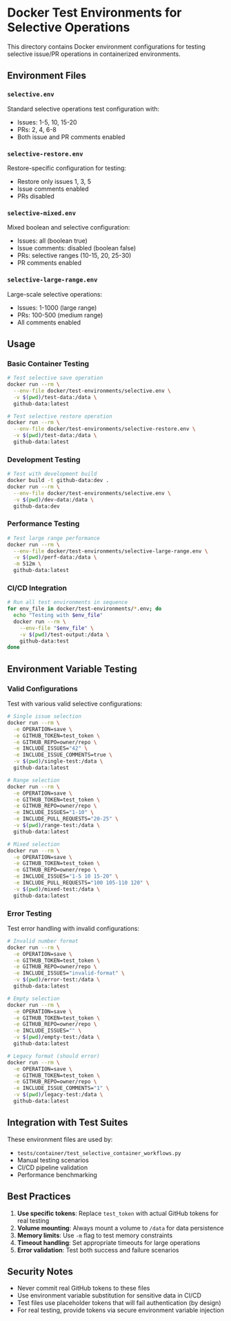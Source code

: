 # Docker Test Environments for Selective Operations

This directory contains Docker environment configurations for testing selective issue/PR operations in containerized environments.

## Environment Files

### `selective.env`
Standard selective operations test configuration with:
- Issues: 1-5, 10, 15-20
- PRs: 2, 4, 6-8
- Both issue and PR comments enabled

### `selective-restore.env`
Restore-specific configuration for testing:
- Restore only issues 1, 3, 5
- Issue comments enabled
- PRs disabled

### `selective-mixed.env`
Mixed boolean and selective configuration:
- Issues: all (boolean true)
- Issue comments: disabled (boolean false)
- PRs: selective ranges (10-15, 20, 25-30)
- PR comments enabled

### `selective-large-range.env`
Large-scale selective operations:
- Issues: 1-1000 (large range)
- PRs: 100-500 (medium range)
- All comments enabled

## Usage

### Basic Container Testing

```bash
# Test selective save operation
docker run --rm \
  --env-file docker/test-environments/selective.env \
  -v $(pwd)/test-data:/data \
  github-data:latest

# Test selective restore operation
docker run --rm \
  --env-file docker/test-environments/selective-restore.env \
  -v $(pwd)/test-data:/data \
  github-data:latest
```

### Development Testing

```bash
# Test with development build
docker build -t github-data:dev .
docker run --rm \
  --env-file docker/test-environments/selective.env \
  -v $(pwd)/dev-data:/data \
  github-data:dev
```

### Performance Testing

```bash
# Test large range performance
docker run --rm \
  --env-file docker/test-environments/selective-large-range.env \
  -v $(pwd)/perf-data:/data \
  -m 512m \
  github-data:latest
```

### CI/CD Integration

```bash
# Run all test environments in sequence
for env_file in docker/test-environments/*.env; do
  echo "Testing with $env_file"
  docker run --rm \
    --env-file "$env_file" \
    -v $(pwd)/test-output:/data \
    github-data:test
done
```

## Environment Variable Testing

### Valid Configurations

Test with various valid selective configurations:

```bash
# Single issue selection
docker run --rm \
  -e OPERATION=save \
  -e GITHUB_TOKEN=test_token \
  -e GITHUB_REPO=owner/repo \
  -e INCLUDE_ISSUES="42" \
  -e INCLUDE_ISSUE_COMMENTS=true \
  -v $(pwd)/single-test:/data \
  github-data:latest

# Range selection
docker run --rm \
  -e OPERATION=save \
  -e GITHUB_TOKEN=test_token \
  -e GITHUB_REPO=owner/repo \
  -e INCLUDE_ISSUES="1-10" \
  -e INCLUDE_PULL_REQUESTS="20-25" \
  -v $(pwd)/range-test:/data \
  github-data:latest

# Mixed selection
docker run --rm \
  -e OPERATION=save \
  -e GITHUB_TOKEN=test_token \
  -e GITHUB_REPO=owner/repo \
  -e INCLUDE_ISSUES="1-5 10 15-20" \
  -e INCLUDE_PULL_REQUESTS="100 105-110 120" \
  -v $(pwd)/mixed-test:/data \
  github-data:latest
```

### Error Testing

Test error handling with invalid configurations:

```bash
# Invalid number format
docker run --rm \
  -e OPERATION=save \
  -e GITHUB_TOKEN=test_token \
  -e GITHUB_REPO=owner/repo \
  -e INCLUDE_ISSUES="invalid-format" \
  -v $(pwd)/error-test:/data \
  github-data:latest

# Empty selection
docker run --rm \
  -e OPERATION=save \
  -e GITHUB_TOKEN=test_token \
  -e GITHUB_REPO=owner/repo \
  -e INCLUDE_ISSUES="" \
  -v $(pwd)/empty-test:/data \
  github-data:latest

# Legacy format (should error)
docker run --rm \
  -e OPERATION=save \
  -e GITHUB_TOKEN=test_token \
  -e GITHUB_REPO=owner/repo \
  -e INCLUDE_ISSUE_COMMENTS="1" \
  -v $(pwd)/legacy-test:/data \
  github-data:latest
```

## Integration with Test Suites

These environment files are used by:
- `tests/container/test_selective_container_workflows.py`
- Manual testing scenarios
- CI/CD pipeline validation
- Performance benchmarking

## Best Practices

1. **Use specific tokens**: Replace `test_token` with actual GitHub tokens for real testing
2. **Volume mounting**: Always mount a volume to `/data` for data persistence
3. **Memory limits**: Use `-m` flag to test memory constraints
4. **Timeout handling**: Set appropriate timeouts for large operations
5. **Error validation**: Test both success and failure scenarios

## Security Notes

- Never commit real GitHub tokens to these files
- Use environment variable substitution for sensitive data in CI/CD
- Test files use placeholder tokens that will fail authentication (by design)
- For real testing, provide tokens via secure environment variable injection